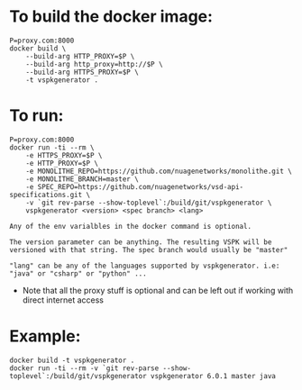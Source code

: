# To build the docker image:
    P=proxy.com:8000
    docker build \
        --build-arg HTTP_PROXY=$P \
        --build-arg http_proxy=http://$P \
        --build-arg HTTPS_PROXY=$P \    
        -t vspkgenerator . 


# To run:
    P=proxy.com:8000
    docker run -ti --rm \
        -e HTTPS_PROXY=$P \
        -e HTTP_PROXY=$P \
        -e MONOLITHE_REPO=https://github.com/nuagenetworks/monolithe.git \
        -e MONOLITHE_BRANCH=master \
        -e SPEC_REPO=https://github.com/nuagenetworks/vsd-api-specifications.git \
        -v `git rev-parse --show-toplevel`:/build/git/vspkgenerator \
        vspkgenerator <version> <spec branch> <lang>

    Any of the env varialbles in the docker command is optional.

    The version parameter can be anything. The resulting VSPK will be
    versioned with that string. The spec branch would usually be "master"

    "lang" can be any of the languages supported by vspkgenerator. i.e: "java" or "csharp" or "python" ...

* Note that all the proxy stuff is optional and can be left out if working
  with direct internet access


# Example:
    docker build -t vspkgenerator .
    docker run -ti --rm -v `git rev-parse --show-toplevel`:/build/git/vspkgenerator vspkgenerator 6.0.1 master java

